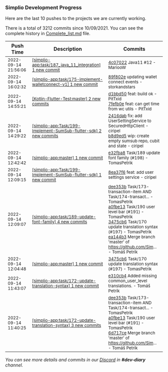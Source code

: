 
### Simplio Development Progress

Here are the last 10 pushes to the projects we are currently working.

There is a total of 3212 commits since 10/09/2021. You can see the complete history in
 [Complete_list.md](Complete_list.md) file.

| Push Time | Description | Commits |
| --- | --- | --- |
| <sub>2022-09-14 21:56:06</sub> | <sub>[[simplio-app:task/187\_java\_11\_integration] 1 new commit](https://github.com/SimplioOfficial/simplio-app/commit/4c07022fe98d3fd6f203af57b478dc618f1db731)</sub> | <sub>[4c07022](https://github.com/SimplioOfficial/simplio-app/commit/4c07022fe98d3fd6f203af57b478dc618f1db731) Java11 #12 - MariooW</sub> |
| <sub>2022-09-14 16:02:32</sub> | <sub>[[simplio-app:task/175\-implement\-walletconnect\-v1] 1 new commit](https://github.com/SimplioOfficial/simplio-app/commit/89f802e660b095fb08935af36bc84660ac5359ac)</sub> | <sub>[89f802e](https://github.com/SimplioOfficial/simplio-app/commit/89f802e660b095fb08935af36bc84660ac5359ac) updating wallet connect events - storkandstars</sub> |
| <sub>2022-09-14 14:55:21</sub> | <sub>[[Kotlin-Flutter-Test:master] 2 new commits](https://github.com/SimplioOfficial/Kotlin-Flutter-Test/compare/ef47936f620c...7fefb0ef8bf8)</sub> | <sub>[d1bbd50](https://github.com/SimplioOfficial/Kotlin-Flutter-Test/commit/d1bbd50eaebcef400d6c171f7605a2710d46d0ed) feat: build ok - PitTxid<br>[7fefb0e](https://github.com/SimplioOfficial/Kotlin-Flutter-Test/commit/7fefb0ef8bf8e704e45f8e913e013d4737a88599) feat: can get time from wc utils - PitTxid</sub> |
| <sub>2022-09-14 14:29:22</sub> | <sub>[[simplio-app:Task/199\-Implement\-SumSub\-flutter\-sdk] 2 new commits](https://github.com/SimplioOfficial/simplio-app/compare/8ea37f6867db...b8d9ed5567eb)</sub> | <sub>[2416dab](https://github.com/SimplioOfficial/simplio-app/commit/2416dab62db2666c36a9af30e70e784c52b6e982) fix: add UserSettingService to SecuredHttpClient - ciripel<br>[b8d9ed5](https://github.com/SimplioOfficial/simplio-app/commit/b8d9ed5567eb723df2157e8ca69161f5f2bd6d82) wip: create empty sumsub repo, cubit and state - ciripel</sub> |
| <sub>2022-09-14 12:42:42</sub> | <sub>[[simplio-app:master] 1 new commit](https://github.com/SimplioOfficial/simplio-app/commit/e32fba8127d713ef630c2daa117c20ec8b37c893)</sub> | <sub>[e32fba8](https://github.com/SimplioOfficial/simplio-app/commit/e32fba8127d713ef630c2daa117c20ec8b37c893) Task/189 update font family (#198) - TomasPetrik</sub> |
| <sub>2022-09-14 12:09:15</sub> | <sub>[[simplio-app:Task/199\-Implement\-SumSub\-flutter\-sdk] 1 new commit](https://github.com/SimplioOfficial/simplio-app/commit/8ea37f6867db4b4fc7e7749d7a134660944c5411)</sub> | <sub>[8ea37f6](https://github.com/SimplioOfficial/simplio-app/commit/8ea37f6867db4b4fc7e7749d7a134660944c5411) feat: add user settings service - ciripel</sub> |
| <sub>2022-09-14 12:09:07</sub> | <sub>[[simplio-app:task/189\-update\-font\-family] 4 new commits](https://github.com/SimplioOfficial/simplio-app/compare/3e13df422fa9...ea144b350b5b)</sub> | <sub>[dee353b](https://github.com/SimplioOfficial/simplio-app/commit/dee353bfb31113c937eb9aa0c1a9061fd3e41c78) Task/173-transaction-item AND Task/174-transact... - TomasPetrik<br>[a0fbe13](https://github.com/SimplioOfficial/simplio-app/commit/a0fbe133321874dd98d6067f4e5a07a03f24f897) Task/190 user level bar (#191) - TomasPetrik<br>[3475cb6](https://github.com/SimplioOfficial/simplio-app/commit/3475cb6cef1272ac532da231773cdf783029acac) Task/170 update translation syntax (#197) - TomasPetrik<br>[ea144b3](https://github.com/SimplioOfficial/simplio-app/commit/ea144b350b5b2df7003e5ce037e03bf53d9bf5af) Merge branch 'master' of https://github.com/Sim... - Tomáš Petrík</sub> |
| <sub>2022-09-14 12:04:48</sub> | <sub>[[simplio-app:master] 1 new commit](https://github.com/SimplioOfficial/simplio-app/commit/3475cb6cef1272ac532da231773cdf783029acac)</sub> | <sub>[3475cb6](https://github.com/SimplioOfficial/simplio-app/commit/3475cb6cef1272ac532da231773cdf783029acac) Task/170 update translation syntax (#197) - TomasPetrik</sub> |
| <sub>2022-09-14 11:43:07</sub> | <sub>[[simplio-app:task/172\-update\-translation\-syntax] 1 new commit](https://github.com/SimplioOfficial/simplio-app/commit/e310cb4dc80c1d5f802ce146c4260f03b69820d1)</sub> | <sub>[e310cb4](https://github.com/SimplioOfficial/simplio-app/commit/e310cb4dc80c1d5f802ce146c4260f03b69820d1) Added missing common_user_level translations. - Tomáš Petrík</sub> |
| <sub>2022-09-14 11:40:25</sub> | <sub>[[simplio-app:task/172\-update\-translation\-syntax] 3 new commits](https://github.com/SimplioOfficial/simplio-app/compare/33848fa50e6f...6d717cec8ac0)</sub> | <sub>[dee353b](https://github.com/SimplioOfficial/simplio-app/commit/dee353bfb31113c937eb9aa0c1a9061fd3e41c78) Task/173-transaction-item AND Task/174-transact... - TomasPetrik<br>[a0fbe13](https://github.com/SimplioOfficial/simplio-app/commit/a0fbe133321874dd98d6067f4e5a07a03f24f897) Task/190 user level bar (#191) - TomasPetrik<br>[6d717ce](https://github.com/SimplioOfficial/simplio-app/commit/6d717cec8ac0b2c20fda31c48b82eb2a62828af1) Merge branch 'master' of https://github.com/Sim... - Tomáš Petrík</sub> |

_You can see more details and commits in our [Discord](https://discord.gg/aKhjuwZmdP) in **#dev-diary** channel._
